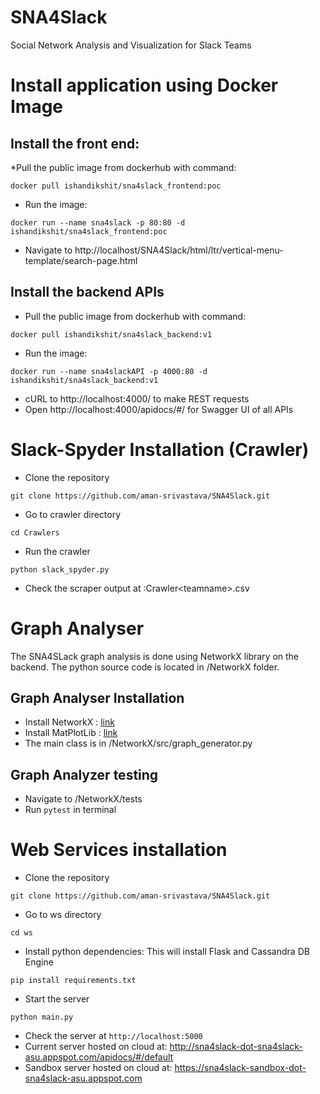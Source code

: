 # SNA4Slack
Social Network Analysis and Visualization for Slack Teams

# Install application using Docker Image
## Install the front end:

*Pull the public image from dockerhub with command:
```
docker pull ishandikshit/sna4slack_frontend:poc
```
* Run the image:
```
docker run --name sna4slack -p 80:80 -d ishandikshit/sna4slack_frontend:poc
```
* Navigate to http://localhost/SNA4Slack/html/ltr/vertical-menu-template/search-page.html

## Install the backend APIs 
* Pull the public image from dockerhub with command:
```
docker pull ishandikshit/sna4slack_backend:v1
```
* Run the image:
```
docker run --name sna4slackAPI -p 4000:80 -d ishandikshit/sna4slack_backend:v1
```
* cURL to http://localhost:4000/ to make REST requests
* Open http://localhost:4000/apidocs/#/ for Swagger UI of all APIs


# Slack-Spyder Installation (Crawler)
* Clone the repository
```
git clone https://github.com/aman-srivastava/SNA4Slack.git
```
* Go to crawler directory
```
cd Crawlers
```
* Run the crawler
```
python slack_spyder.py
```
* Check the scraper output at :Crawler\<teamname>.csv

# Graph Analyser
The SNA4SLack graph analysis is done using NetworkX library on the backend. The python source code is located in /NetworkX folder.

## Graph Analyser Installation
* Install NetworkX  : [link](https://networkx.github.io/documentation/stable/install.html)
* Install MatPlotLib : [link](https://matplotlib.org/users/installing.html)
* The main class is in /NetworkX/src/graph_generator.py

## Graph Analyzer testing
* Navigate to /NetworkX/tests
* Run `pytest` in terminal

# Web Services installation
* Clone the repository
```
git clone https://github.com/aman-srivastava/SNA4Slack.git
```
* Go to ws directory
```
cd ws
```
* Install python dependencies: This will install Flask and Cassandra DB Engine
```
pip install requirements.txt
```
* Start the server
```
python main.py
```
* Check the server at ```http://localhost:5000```
* Current server hosted on cloud at: http://sna4slack-dot-sna4slack-asu.appspot.com/apidocs/#/default
* Sandbox server hosted on cloud at: https://sna4slack-sandbox-dot-sna4slack-asu.appspot.com
